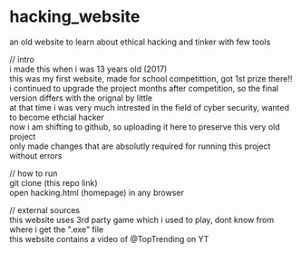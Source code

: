 # hacking_website
an old website to learn about ethical hacking and tinker with few tools

// intro  
i made this when i was 13 years old (2017)  
this was my first website, made for school competittion, got 1st prize there!!  
i continued to upgrade the project months after competition, so the final version differs with the orignal by little  
at that time i was very much intrested in the field of cyber security, wanted to become ethcial hacker  
now i am shifting to github, so uploading it here to preserve this very old project  
only made changes that are absolutly required for running this project without errors  

// how to run  
git clone (this repo link)  
open hacking.html (homepage) in any browser  

// external sources  
this website uses 3rd party game which i used to play, dont know from where i get the ".exe" file  
this website contains a video of @TopTrending on YT  




